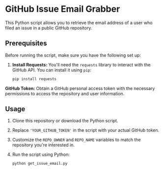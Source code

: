 # GitHub Issue Email Grabber

This Python script allows you to retrieve the email address of a user who filed an issue in a public GitHub repository.

## Prerequisites

Before running the script, make sure you have the following set up:

1. **Install Requests:** You'll need the `requests` library to interact with the GitHub API. You can install it using `pip`:

   ```bash
   pip install requests


**GitHub Token:** Obtain a GitHub personal access token with the necessary permissions to access the repository and user information.


## Usage

1. Clone this repository or download the Python script.
2. Replace `'YOUR_GITHUB_TOKEN'` in the script with your actual GitHub token.
3. Customize the `REPO_OWNER` and `REPO_NAME` variables to match the repository you're interested in.
4. Run the script using Python:

   ```bash
   python get_issue_email.py

